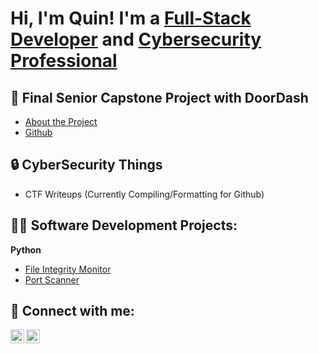 <h1>Hi, I'm Quin! I'm a <a href="https://github.com/quin-baebler"> Full-Stack Developer</a> and <a href="https://www.linkedin.com/in/quin-baebler">Cybersecurity Professional</a></h1>

<h2>📖 Final Senior Capstone Project with DoorDash </h2>
<ul>
  <li><a href="https://ischool.uw.edu/capstone/projects/2024/mass-delivery-integration-doordash">About the Project</a></li>
  <li><a href="https://github.com/quin-baebler/TurboTaste">Github</a></li>
</ul>

<h2>🔒 CyberSecurity Things </h2>
 <ul>
   <li>CTF Writeups (Currently Compiling/Formatting for Github)</li>
 </ul>
<h2>👨‍💻 Software Development Projects:</h2>
<b>Python</b>
   <ul>
      <li><a href="https://github.com/quin-baebler/FileIntegrityMonitor">File Integrity Monitor</a></li>
      <li><a href="https://github.com/quin-baebler/PortScanner">Port Scanner</a></li>
    </ul>

<h2> 🤳 Connect with me:</h2>

<a href="https://www.linkedin.com/in/quin-baebler">
  <img align="left" alt="QuinBaebler | LinkedIn" width="22px" src="https://cdn.jsdelivr.net/npm/simple-icons@v3/icons/linkedin.svg" />
</a>
<a href="mailto:qbaebler19@gmail.com">
  <img align="left" alt="QuinBaebler | Gmail" width="22px" src="https://cdn.jsdelivr.net/npm/simple-icons@3.13.0/icons/gmail.svg" />
</a>

<script src="https://platform.linkedin.com/badges/js/profile.js" async defer type="text/javascript"></script>

